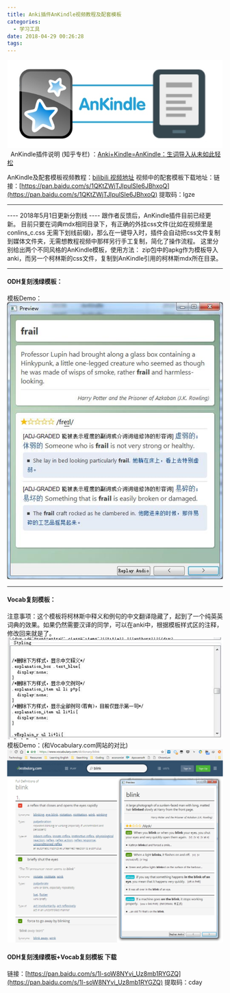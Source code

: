```yaml
---
title: Anki插件AnKindle视频教程及配套模板
categories:
  - 学习工具
date: 2018-04-29 00:26:28
tags:
---
```


![](/images/v2-ff1e71e2e759d4e0331702fd6bb0d0df_1200x500.jpg)   
AnKindle插件说明 (知乎专栏) ：[Anki+Kindle=AnKindle：生词导入从未如此轻松](https://zhuanlan.zhihu.com/p/35163164) 

AnKindle及配套模板视频教程：[bilibili 视频地址](https://www.bilibili.com/video/av22703903/) 
视频中的配套模板下载地址：链接：[https://pan.baidu.com/s/1QKtZWjTJIpulSIe6JBhxoQ](https://pan.baidu.com/s/1QKtZWjTJIpulSIe6JBhxoQ) 提取码：lgze 
<!-- more -->
***

\-\-\-\- 2018年5月1日更新分割线 ---- 跟作者反馈后，AnKindle插件目前已经更新。 目前只要在词典mdx相同目录下，有正确的外挂css文件(比如在视频里是conlins_c.css 无需下划线前缀)，那么在一键导入时，插件会自动把css文件复制到媒体文件夹，无需想教程视频中那样另行手工复制，简化了操作流程。 这里分别给出两个不同风格的AnKindle模板，使用方法： zip包中的apkg作为模板导入anki，而另一个柯林斯的css文件，复制到AnKindle引用的柯林斯mdx所在目录。

***

#### ODH复刻浅绿模板：
模板Demo：![](/images/AnKindle_01.jpg)

***

#### Vocab复刻模板：
注意事项：这个模板将柯林斯中释义和例句的中文翻译隐藏了，起到了一个纯英英词典的效果。如果仍然需要汉译的同学，可以在anki中，根据模板样式区的注释，修改回来就是了。 ![](/images/AnKindle_Vocab_style.jpg) 
模板Demo：(和Vocabulary.com网站的对比) ![](/images/AnKindle_Vocab.png)

#### ODH复刻浅绿模板+Vocab复刻模板 下载
链接：[https://pan.baidu.com/s/1l-soW8NYvi_Uz8mb1RYGZQ](https://pan.baidu.com/s/1l-soW8NYvi_Uz8mb1RYGZQ) 提取码：cday 
